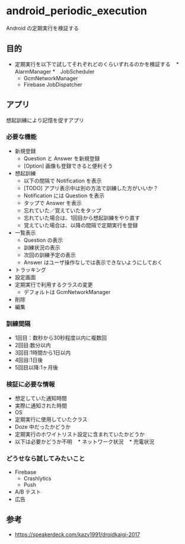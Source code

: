 # android_periodic_execution

Android の定期実行を検証する

## 目的

* 定期実行を以下で試してそれぞれどのくらいずれるのかを検証する
    * AlarmManager
    *　JobScheduler
    * GcmNetworkManager
    * Firebase JobDispatcher
    
## アプリ

想起訓練により記憶を促すアプリ

### 必要な機能

* 新規登録
    * Question と Answer を新規登録
    * [Option] 画像も登録できると便利そう
* 想起訓練
    * 以下の間隔で Notification を表示
    * [TODO] アプリ表示中は別の方法で訓練した方がいいか？
    * Notification には Question を表示
    * タップで Answer を表示
    * 忘れていた／覚えていたをタップ
    * 忘れていた場合は、1回目から想起訓練をやり直す
    * 覚えていた場合は、以降の間隔で定期実行を登録
* 一覧表示
    * Question の表示
    * 訓練状況の表示
    * 次回の訓練予定の表示
    * Answer はユーザ操作なしでは表示できないようにしておく
* トラッキング
* 設定画面
* 定期実行で利用するクラスの変更
    * デフォルトは GcmNetworkManager
* 削除
* 編集

### 訓練間隔

* 1回目：数秒から30秒程度以内に複数回
* 2回目:数分以内
* 3回目:1時間から1日以内
* 4回目:1日後
* 5回目以降:1ヶ月後

### 検証に必要な情報

* 想定していた通知時間
* 実際に通知された時間
* OS
* 定期実行に使用していたクラス
* Doze 中だったかどうか
* 定期実行のホワイトリスト設定に含まれていたかどうか
* 以下は必要かどうか不明
    * ネットワーク状況
    * 充電状況

### どうせなら試してみたいこと

* Firebase
    * Crashlytics
    * Push
* A/B テスト
* 広告

## 参考

* https://speakerdeck.com/kazy1991/droidkaigi-2017
